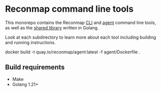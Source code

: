 # Reconmap command line tools

This monorepo contains the Reconmap [CLI](cli) and [agent](agent) command line tools, as well as the [shared library](shared-lib) written in Golang.

Look at each subdirectory to learn more about each tool including building and running instructions.

docker build -t quay.io/reconmap/agent:latest -f agent/Dockerfile .

## Build requirements

- Make
- Golang 1.21+
